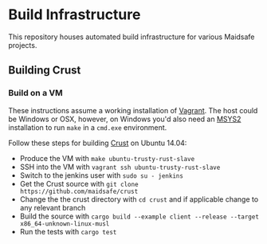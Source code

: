 # Build Infrastructure

This repository houses automated build infrastructure for various Maidsafe projects.

## Building Crust

### Build on a VM

These instructions assume a working installation of [Vagrant](https://www.vagrantup.com/). The host could be Windows or OSX, however, on Windows you'd also need an [MSYS2](http://www.msys2.org/) installation to run `make` in a `cmd.exe` environment.

Follow these steps for building [Crust](https://github.com/maidsafe/crust) on Ubuntu 14.04:

* Produce the VM with `make ubuntu-trusty-rust-slave`
* SSH into the VM with `vagrant ssh ubuntu-trusty-rust-slave`
* Switch to the jenkins user with `sudo su - jenkins`
* Get the Crust source with `git clone https://github.com/maidsafe/crust`
* Change the the crust directory with `cd crust` and if applicable change to any relevant branch
* Build the source with `cargo build --example client --release --target x86_64-unknown-linux-musl`
* Run the tests with `cargo test`
